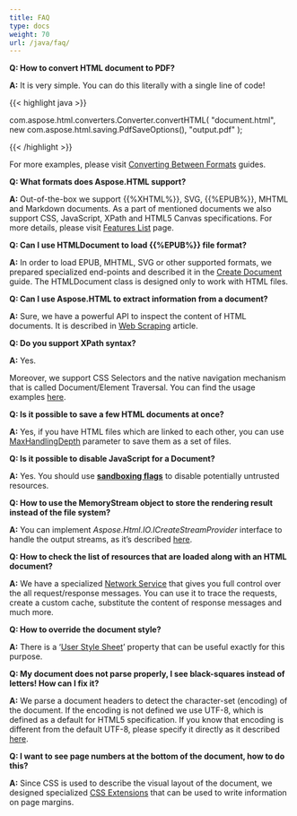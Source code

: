 ```yaml
---
title: FAQ
type: docs
weight: 70
url: /java/faq/
---
```


**Q: How to convert HTML document to PDF?**

**A:** It is very simple. You can do this literally with a single line of code! 

{{< highlight java >}}

 com.aspose.html.converters.Converter.convertHTML(
        "document.html", 
        new com.aspose.html.saving.PdfSaveOptions(), 
        "output.pdf"
 );

{{< /highlight >}}

For more examples, please visit [Converting Between Formats](/html/java/converting-between-formats/) guides.

**Q: What formats does Aspose.HTML support?**

**A:** Out-of-the-box we support {{%XHTML%}}, SVG, {{%EPUB%}}, MHTML and Markdown documents. As a part of mentioned documents we also support CSS, JavaScript, XPath and HTML5 Canvas specifications. For more details, please visit [Features List](/html/java/features-list/) page.


**Q: Can I use HTMLDocument to load {{%EPUB%}} file format?**

**A:** In order to load EPUB, MHTML, SVG or other supported formats, we prepared specialized end-points and described it in the [Create Document](/html/java/creating-a-document/) guide. The HTMLDocument class is designed only to work with HTML files.


**Q: Can I use Aspose.HTML to extract information from a document?**

**A:** Sure, we have a powerful API to inspect the content of HTML documents. It is described in [Web Scraping](/html/java/web-scraping/) article.


**Q: Do you support XPath syntax?**

**A:** Yes.

Moreover, we support CSS Selectors and the native navigation mechanism that is called Document/Element Traversal. You can find the usage examples [here](/html/java/web-scraping/#webscraping-xpath).


**Q: Is it possible to save a few HTML documents at once?**

**A:** Yes, if you have HTML files which are linked to each other, you can use [MaxHandlingDepth](/html/java/saving-a-document/) parameter to save them as a set of files.


**Q: Is it possible to disable JavaScript for a Document?**

**A:** Yes. You should use [**sandboxing flags**](/html/java/environment-configuration/) to disable potentially untrusted resources.


**Q: How to use the MemoryStream object to store the rendering result instead of the file system?**

**A:** You can implement *Aspose.Html.IO.ICreateStreamProvider* interface to handle the output streams, as it’s described [here](/html/java/output-streams/).


**Q: How to check the list of resources that are loaded along with an HTML document?**

**A:** We have a specialized [Network Service](/html/java/environment-configuration/) that gives you full control over the all request/response messages. You can use it to trace the requests, create a custom cache, substitute the content of response messages and much more.


**Q: How to override the document style?**

**A:** There is a ‘[User Style Sheet](/html/java/environment-configuration/)’ property that can be useful exactly for this purpose.


**Q: My document does not parse properly, I see black-squares instead of letters! How can I fix it?**

**A:** We parse a document headers to detect the character-set (encoding) of the document. If the encoding is not defined we use UTF-8, which is defined as a default for HTML5 specification. If you know that encoding is different from the default UTF-8, please specify it directly as it described [here](/html/java/environment-configuration/).


**Q: I want to see page numbers at the bottom of the document, how to do this?**

**A:** Since CSS is used to describe the visual layout of the document, we designed specialized [CSS Extensions](/html/java/css-extensions/) that can be used to write information on page margins.
